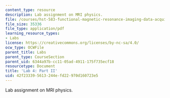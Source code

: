 ```yaml
---
content_type: resource
description: Lab assignment on MRI physics.
file: /courses/hst-583-functional-magnetic-resonance-imaging-data-acquisition-and-analysis-fall-2008/42f233395613244efd22970d160723e5_lab4b.pdf
file_size: 35336
file_type: application/pdf
learning_resource_types:
- Labs
license: https://creativecommons.org/licenses/by-nc-sa/4.0/
ocw_type: OCWFile
parent_title: Labs
parent_type: CourseSection
parent_uid: 6344a97b-cc11-05ad-4911-175f735ecf18
resourcetype: Document
title: 'Lab 4: Part II'
uid: 42f23339-5613-244e-fd22-970d160723e5
---
```

Lab assignment on MRI physics.